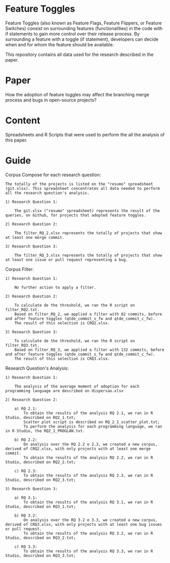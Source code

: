 Feature Toggles
=======
Feature Toggles (also known as Feature Flags, Feature Flippers, or Feature Switches) consist on surrounding 
features (functionalities) in the code with if statements to gain more control over their release process. 
By surrounding a feature with a toggle (if statement), developers can decide when and for whom 
the feature should be available. 

This repository contains all data used for the research described in the paper.

Paper
=======
How the adoption of feature toggles may affect the branching merge process and bugs in open-source projects?

Content
=======
Spreadsheets and R Scripts that were used to perform the all the analysis of this paper.

Guide
=======

Corpus Compose for each research question:
	
	The totally of the projects is listed on the "resumo" spreadsheet (git.xlsx). This spreadsheet concentrates all data needed to perform all the research question's analysis. 

	1) Research Question 1:
	 
		The git.xlsx ("resumo" spreadsheet) represents the result of the queries, on Github, for projects that adopted feature toggles.
	
	2) Research Question 2:
		
		The filter_RQ_2.xlsx represents the totally of projects that show at least one merge commit.
	
	3) Research Question 3:
		
		The filter_RQ_3.xlsx represents the totally of projects that show at least one issue or pull request representing a bug.
		
Corpus Filter:

	1) Research Question 1:
	
		No further action to apply a filter.
	
	2) Research Question 2:
	
		To calculate de the threshold, we ran the R script on filter_RQ2.txt.
		Based on filter_RQ_2, we applied a filter with 82 commits, before and after feature toggles (qtde_commit_s_fw and qtde_commit_c_fw).
		The result of this selection is CRQ2.xlsx.
	
	3) Research Question 3:
	
		To calculate de the threshold, we ran the R script on filter_RQ3.txt.
		Based on filter_RQ_3, we applied a filter with 132 commits, before and after feature toggles (qtde_commit_s_fw and qtde_commit_c_fw).
		The result of this selection is CRQ3.xlsx.

Research Question's Analysis:

	1) Research Question 1:
	
		The analysis of the average moment of adoption for each programming language are described on dispersao.xlsx
		
	2) Research Question 2:
		
		a) RQ 2.1:			
			To obtain the results of the analysis RQ 2.1, we ran in R Studio, described on RQ2_1.txt;
			Scatter plot script is described on RQ_2_1_scatter_plot.txt;
			To perform the analysis for each programming language, we ran in R Studio, the RQ2_1_PROGLAN.txt.
		
		b) RQ 2.2:						
			On analysis over the RQ 2.2 e 2.3, we created a new corpus, derived of CRQ2.xlsx, with only projects with at least one merge commit.
			To obtain the results of the analysis RQ 2.2, we ran in R Studio, described on RQ2_2.txt;
		
		c) RQ 2.3:									
			To obtain the results of the analysis RQ 2.3, we ran in R Studio, described on RQ2_3.txt;
	
	3) Research Question 3:
	
		a) RQ 3.1:			
			To obtain the results of the analysis RQ 3.1, we ran in R Studio, described on RQ3_1.txt;						
		
		b) RQ 3.2:						
			On analysis over the RQ 3.2 e 3.3, we created a new corpus, derived of CRQ3.xlsx, with only projects with at least one bug issues or pull request.
			To obtain the results of the analysis RQ 3.2, we ran in R Studio, described on RQ3_2.txt;		
		
		c) RQ 3.3:									
			To obtain the results of the analysis RQ 3.3, we ran in R Studio, described on RQ3_3.txt;
	
	
